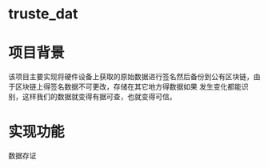 # truste_dat
# 项目背景
该项目主要实现将硬件设备上获取的原始数据进行签名然后备份到公有区块链，由于区块链上得签名数据不可更改，存储在其它地方得数据如果
发生变化都能识别，这样我们的数据就变得有据可查，也就变得可信。

# 实现功能
数据存证
